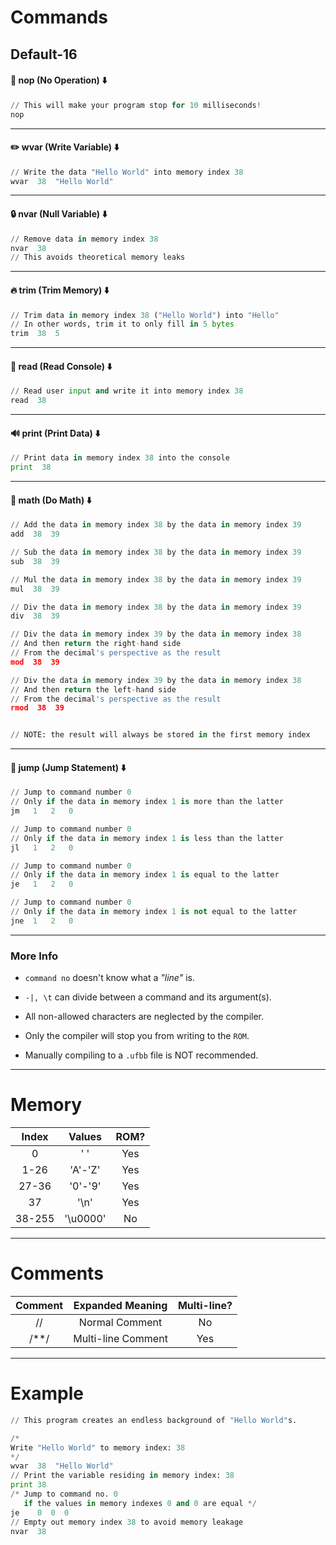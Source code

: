 # Commands

## Default-16

#### :bricks: nop (No Operation) :arrow_down:
```python
// This will make your program stop for 10 milliseconds!
nop
```
---
#### :pencil2: wvar (Write Variable) :arrow_down:
```python
// Write the data "Hello World" into memory index 38
wvar  38  "Hello World"
```
---
#### :lock: nvar (Null Variable) :arrow_down:
```python
// Remove data in memory index 38
nvar  38
// This avoids theoretical memory leaks
```
---
#### :fire: trim (Trim Memory) :arrow_down:
```python
// Trim data in memory index 38 ("Hello World") into "Hello"
// In other words, trim it to only fill in 5 bytes
trim  38  5
```
---
#### :memo: read (Read Console) :arrow_down:
```python
// Read user input and write it into memory index 38
read  38
```
---
#### :loud_sound: print (Print Data) :arrow_down:
```python
// Print data in memory index 38 into the console
print  38
```
---
#### :see_no_evil: math (Do Math) :arrow_down:
```python
// Add the data in memory index 38 by the data in memory index 39
add  38  39

// Sub the data in memory index 38 by the data in memory index 39
sub  38  39

// Mul the data in memory index 38 by the data in memory index 39
mul  38  39

// Div the data in memory index 38 by the data in memory index 39
div  38  39

// Div the data in memory index 39 by the data in memory index 38
// And then return the right-hand side
// From the decimal's perspective as the result
mod  38  39

// Div the data in memory index 39 by the data in memory index 38
// And then return the left-hand side
// From the decimal's perspective as the result
rmod  38  39


// NOTE: the result will always be stored in the first memory index
```
---
#### :twisted_rightwards_arrows: jump (Jump Statement) :arrow_down:
```python
// Jump to command number 0
// Only if the data in memory index 1 is more than the latter
jm   1   2   0

// Jump to command number 0
// Only if the data in memory index 1 is less than the latter
jl   1   2   0

// Jump to command number 0
// Only if the data in memory index 1 is equal to the latter
je   1   2   0

// Jump to command number 0
// Only if the data in memory index 1 is not equal to the latter
jne  1   2   0
```

---

### More Info

- `command no` doesn't know what a *"line"* is.

- `-|, \t` can divide between a command and its argument(s).

- All non-allowed characters are neglected by the compiler.

- Only the compiler will stop you from writing to the `ROM`.

- Manually compiling to a `.ufbb` file is NOT recommended.

---

# Memory

|Index	|Values		|ROM?	|
|:-----:|:-------:|:---:|
|0			|' '			|Yes	|
|1-26		|'A'-'Z'	|Yes	|
|27-36	|'0'-'9'	|Yes	|
|37			|'\n'			|Yes	|
|38-255	|'\u0000'	|No		|

---

# Comments

|Comment|Expanded Meaning		|Multi-line?	|
|:-----:|:-----------------:|:-----------:|
|//			|Normal Comment			|No						|
|/\*\*/	|Multi-line Comment	|Yes					|

---

# Example

```python
// This program creates an endless background of "Hello World"s.

/*
Write "Hello World" to memory index: 38
*/
wvar  38  "Hello World"
// Print the variable residing in memory index: 38
print 38
/* Jump to command no. 0
   if the values in memory indexes 0 and 0 are equal */
je    0  0  0
// Empty out memory index 38 to avoid memory leakage
nvar  38
```
